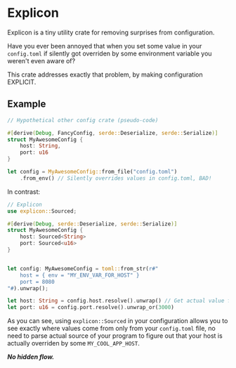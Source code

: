 # Explicon

Explicon is a tiny utility crate for removing surprises from configuration.

Have you ever been annoyed that when you set some value in your `config.toml`
if silently got overriden by some environment variable you weren't even aware of?

This crate addresses exactly that problem, by making configuration EXPLICIT.

## Example

```rust
// Hypothetical other config crate (pseudo-code)

#[derive(Debug, FancyConfig, serde::Deserialize, serde::Serialize)]
struct MyAwesomeConfig {
    host: String,
    port: u16
}

let config = MyAwesomeConfig::from_file("config.toml")
    .from_env() // Silently overrides values in config.toml, BAD!
```

In contrast:

```rust
// Explicon
use explicon::Sourced;

#[derive(Debug, serde::Deserialize, serde::Serialize)]
struct MyAwesomeConfig {
    host: Sourced<String>
    port: Sourced<u16>
}


let config: MyAwesomeConfig = toml::from_str(r#"
    host = { env = "MY_ENV_VAR_FOR_HOST" }
    port = 8080
"#).unwrap();

let host: String = config.host.resolve().unwrap() // Get actual value from config
let port: u16 = config.port.resolve().unwrap_or(3000)
```

As you can see, using `explicon::Sourced` in your configuration
allows you to see exactly where values come from only from your 
`config.toml` file, no need to parse actual source of your program
to figure out that your host is actually overriden by some `MY_COOL_APP_HOST`.

***No hidden flow.***
